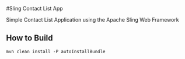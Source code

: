 #Sling Contact List App

Simple Contact List Application using the Apache Sling Web Framework

## How to Build

	mvn clean install -P autoInstallBundle 
	
